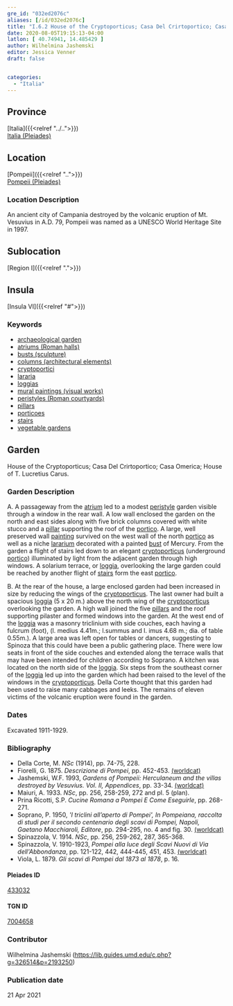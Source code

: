 ```yaml
---
gre_id: "032ed2076c"
aliases: [/id/032ed2076c]
title: "I.6.2 House of the Cryptoporticus; Casa Del Crirtoportico; Casa Omerica; House of T. Lucretius Carus"
date: 2020-08-05T19:15:13-04:00
latlon: [ 40.74941, 14.485429 ]
author: Wilhelmina Jashemski
editor: Jessica Venner
draft: false


categories:
  - "Italia"
---
```


## Province
[Italia]({{<relref "../..">}}) \
[Italia (Pleiades)](https://pleiades.stoa.org/places/1052)

## Location
[Pompeii]({{<relref "..">}}) \
[Pompeii (Pleiades)](https://pleiades.stoa.org/places/433032)


### Location Description
An ancient city of Campania destroyed by the volcanic eruption of Mt. Vesuvius in A.D. 79, Pompeii was named as a UNESCO World Heritage Site in 1997.

## Sublocation
[Region I]({{<relref ".">}})
## Insula
[Insula VI]({{<relref "#">}})

### Keywords
- [archaeological garden](#)
- [atriums (Roman halls)](http://vocab.getty.edu/page/aat/300004097)
- [busts (sculpture)](http://vocab.getty.edu/page/aat/300417950)
- [columns (architectural elements)](http://vocab.getty.edu/page/aat/300001571)
- [cryptoportici](http://vocab.getty.edu/page/aat/300004295)
- [lararia](http://vocab.getty.edu/page/aat/300400600)
- [loggias](http://vocab.getty.edu/page/aat/300004137)
- [mural paintings (visual works)](http://vocab.getty.edu/page/aat/300033644)
- [peristyles (Roman courtyards)](http://vocab.getty.edu/page/aat/300004029)
- [pillars](http://vocab.getty.edu/page/aat/300264605)
- [porticoes](http://vocab.getty.edu/page/aat/300004145)
- [stairs](http://vocab.getty.edu/page/aat/300003228)
- [vegetable gardens](http://vocab.getty.edu/page/aat/300008142)


## Garden
House of the Cryptoporticus; Casa Del Crirtoportico; Casa Omerica; House of T. Lucretius Carus.


### Garden Description

A. A passageway from the [atrium](http://vocab.getty.edu/page/aat/300004097) led to a modest [peristyle](http://vocab.getty.edu/page/aat/300004029) garden visible through a window in the rear wall. A low wall enclosed the garden on the north and east sides along with five brick columns covered with white stucco and a [pillar](http://vocab.getty.edu/page/aat/300264605) supporting the roof of the [portico](http://vocab.getty.edu/page/aat/300004145). A large, well preserved wall [painting](http://vocab.getty.edu/page/aat/300033644) survived on the west wall of the north [portico](http://vocab.getty.edu/page/aat/300004145) as well as a niche [lararium](http://vocab.getty.edu/page/aat/300400600) decorated with a painted [bust](http://vocab.getty.edu/page/aat/300417950) of Mercury. From the garden a flight of stairs led down to an elegant [cryptoporticus](http://vocab.getty.edu/page/aat/300004295) (underground [portico](http://vocab.getty.edu/page/aat/300004145)) illuminated by light from the adjacent garden through high windows. A solarium terrace, or [loggia](http://vocab.getty.edu/page/aat/300004137), overlooking the large garden could be reached by another flight of [stairs](http://vocab.getty.edu/page/aat/300003228) form the east [portico](http://vocab.getty.edu/page/aat/300004145).

B. At the rear of the house, a large enclosed garden had been increased in size by reducing the wings of the [cryptoporticus](http://vocab.getty.edu/page/aat/300004295). The last owner had built a spacious [loggia](http://vocab.getty.edu/page/aat/300004137) (5 x 20 m.) above the north wing of the [cryptoporticus](http://vocab.getty.edu/page/aat/300004295) overlooking the garden. A high wall joined the five [pillars](http://vocab.getty.edu/page/aat/300264605) and the roof supporting pilaster and formed windows into the garden. At the west end of the [loggia](http://vocab.getty.edu/page/aat/300004137) was a masonry triclinium with side couches, each having a fulcrum (foot), (l. medius 4.41m.; l.summus and l. imus 4.68 m.; dia. of table 0.55m.). A large area was left open for tables or dancers, suggesting to Spinoza that this could have been a public gathering place. There were low seats in front of the side couches and extended along the terrace walls that may have been intended for children according to Soprano. A kitchen was located on the north side of the [loggia](http://vocab.getty.edu/page/aat/300004137). Six steps from the southeast corner of the [loggia](http://vocab.getty.edu/page/aat/300004137) led up into the garden which had been raised to the level of the windows in the [cryptoporticus](http://vocab.getty.edu/page/aat/300004295). Della Corte thought that this garden had been used to raise many cabbages and leeks. The remains of eleven victims of the volcanic eruption were found in the garden.

<!--### Maps-->

<!--
OLD WAY (DO NOT USE)
![alt_text](../../images/image_name.ext)
*CAPTION*

NEW WAY ↓↓↓↓
{{< figure src="../../images/image_name.ext" alt="ALT_TEXT" title="CAPTION" >}}
-->
<!--
### Plans

{{< figure src="../../../images/fig-1-region-i.jpg" alt="Fig. 1: Plan of Pompeii with Region I highlighted, plan in Jashemski, Gardens, p.21." title="Fig. 1: Plan of Pompeii with Region I highlighted, plan in Jashemski, Gardens, p.21 (Rights Statement)." >}}

{{< figure src="../../images/region-i-insula-v.png" alt="Fig. 2: Plan of Region I, insula v, plan in Jashemski, *Gardens*, plan 8, p. 33; Viola, *Scavi*, pl. 1; Niccolini, *Case*, vol. 3, “*Topografia*,” pl. 10." title="Fig. 2: Plan of Region I, insula v, plan in Jashemski, *Gardens*, plan 8, p. 33; Viola, *Scavi*, pl. 1; Niccolini, *Case*, vol. 3, “*Topografia*,” pl. 10 (Rights Statement)." >}}

<!--### Images-->


### Dates
Excavated 1911-1929.


### Bibliography
* Della Corte, M. *NSc* (1914), pp. 74-75, 228.  
* Fiorelli, G. 1875. *Descrizione di Pompei*, pp. 452-453. [(worldcat)](http://www.worldcat.org/oclc/908272023)  
* Jashemski, W.F. 1993, *Gardens of Pompeii: Herculaneum and the villas destroyed by Vesuvius. Vol. II, Appendices*, pp. 33-34. [(worldcat)](http://www.worldcat.org/oclc/921816405)
* Maiuri, A. 1933. *NSc*, pp. 256, 258-259, 272 and pl. 5 (plan).  
* Prina Ricotti, S.P. *Cucine Romana a Pompei E Come Eseguirle*, pp. 268-271.  
* Soprano, P. 1950, *'I triclini all’aperto di Pompei', In Pompeiana, raccolta di studi per il secondo centenario degli scavi di Pompei, Napoli, Gaetano Macchiaroli, Editore*, pp. 294-295, no. 4 and fig. 30. [(worldcat)](https://www.worldcat.org/title/pompeiana-raccolta-di-studi-per-il-secondo-centenario-degli-scavi-di-pompei/oclc/470355316&referer=brief_results)
* Spinazzola, V. 1914. *NSc*, pp. 256, 259-262, 287, 365-368.  
* Spinazzola, V. 1910-1923, *Pompei alla luce degli Scavi Nuovi di Via dell'Abbondanza*, pp. 121-122, 442, 444-445, 451, 453. [(worldcat)](http://www.worldcat.org/oclc/883858580)  
* Viola, L. 1879. *Gli scavi di Pompei dal 1873 al 1878*, p. 16.  

<!--#### Periodo ID-->

<!-- [PERIODO_ID](https://pleiades.stoa.org/places/PLEIADES_ID) -->

#### Pleiades ID

[433032](https://pleiades.stoa.org/places/433032)

#### TGN ID

[7004658](http://vocab.getty.edu/page/tgn/7004658)

### Contributor

Wilhelmina Jashemski (https://lib.guides.umd.edu/c.php?g=326514&p=2193250)

### Publication date


21 Apr 2021

<!--### Related articles-->

<!-- Links to other related articles. Leave blank for now -->
